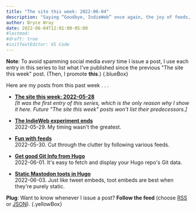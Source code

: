 ```yaml
---
title: "The site this week: 2022-06-04"
description: "Saying “Goodbye, IndieWeb” once again, the joy of feeds, and getting Hugo to show Git info and Mastodon content."
author: Bryce Wray
date: 2022-06-04T12:01:00-05:00
#lastmod:
#draft: true
#initTextEditor: VS Code
---
```


**Note**: To avoid spamming social media *every* time I issue a post, I use each entry in this series to list what I've published since the previous "The site this week" post. (Then, I promote **this**.)
{.blueBox}

Here are my posts from this past week . . .

- [**The site this week: 2022-05-28**](/posts/2022/05/site-week-2022-05-28/)\
*[It was the first entry of this series, which is the only reason why I show it here. Future "The site this week" posts won't list their predecessors.]*

- [**The IndieWeb experiment ends**](/posts/2022/05/indieweb-experiment-ends/)\
2022-05-29. My timing wasn't the greatest.

- [**Fun with feeds**](/posts/2022/05/fun-with-feeds/)\
2022-05-30. Cut through the clutter by following various feeds.

- [**Get good Git Info from Hugo**](/posts/2022/06/get-good-git-info-hugo/)\
2022-06-01. It's easy to fetch and display your Hugo repo's Git data.

- [**Static Mastodon toots in Hugo**](/posts/2022/06/static-mastodon-toots-hugo/)\
2022-06-03. Just like tweet embeds, toot embeds are best when they're purely static.

**Plug**: Want to know whenever I issue a post? **Follow the feed** (choose [RSS](/index.xml) or [JSON](/index.json)).
{.yellowBox}
